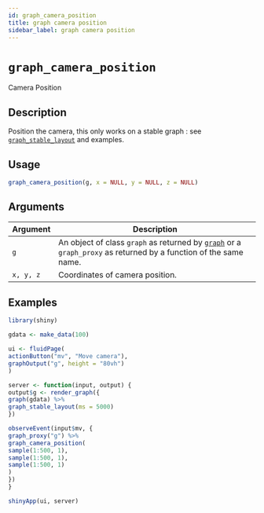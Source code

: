 ```yaml
---
id: graph_camera_position
title: graph camera position
sidebar_label: graph camera position
---
```


# `graph_camera_position`

Camera Position


## Description

Position the camera, this only works on a stable graph :
 see [`graph_stable_layout`](#graphstablelayout) and examples.


## Usage

```r
graph_camera_position(g, x = NULL, y = NULL, z = NULL)
```


## Arguments

Argument      |Description
------------- |----------------
`g`     |     An object of class `graph` as returned by [`graph`](#graph) or a `graph_proxy`  as returned by a function of the same name.
`x, y, z`     |     Coordinates of camera position.


## Examples

```r
library(shiny)

gdata <- make_data(100)

ui <- fluidPage(
actionButton("mv", "Move camera"),
graphOutput("g", height = "80vh")
)

server <- function(input, output) {
output$g <- render_graph({
graph(gdata) %>%
graph_stable_layout(ms = 5000)
})

observeEvent(input$mv, {
graph_proxy("g") %>%
graph_camera_position(
sample(1:500, 1),
sample(1:500, 1),
sample(1:500, 1)
)
})
}

shinyApp(ui, server)
```


